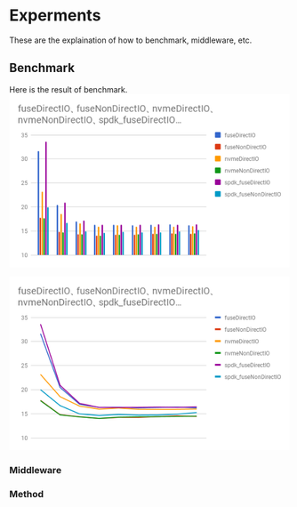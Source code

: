 # Experments

These are the explaination of how to benchmark, middleware, etc.

## Benchmark

Here is the result of benchmark.
![Bar Chart](image/bar_chart.png)  

![Line Chart](image/line_chart.png)  

### Middleware

### Method
